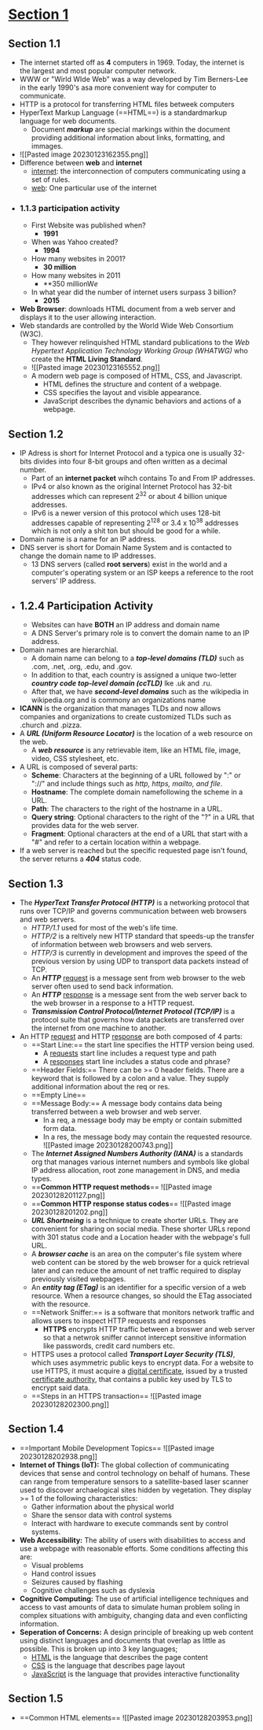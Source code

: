 # <u>Section 1</u>

## Section 1.1

- The internet started off as **4** computers in 1969. Today, the internet is the largest and most popular computer network.
- WWW or "Wirld WIde Web" was a way developed by Tim Berners-Lee in the early 1990's asa more convenient way for computer to communicate.
- HTTP is a protocol for transferring HTML files betweek computers
- HyperText Markup Language (==HTML==) is a standardmarkup language for web documents.
	- Document ***markup*** are special markings within the document providing additional information about links, formatting, and immages.
- ![[Pasted image 20230123162355.png]]
- Difference between **web** and **internet**
	- <u>internet</u>: the interconnection of computers communicating using a set of rules.
	- <u>web</u>: One particular use of the internet
- ### 1.1.3 participation activity
	- First Website was published when?
		- **1991**
	- When was Yahoo created?
		- **1994**
	- How many websites in 2001?
		- **30 million**
	- How many websites in 2011
		- **350 millionW*e*
	- In what year did the number of internet users surpass 3 billion?
		- **2015**
- **Web Browser**: downloads HTML document from a web server and displays it to the user allowing interaction.
- Web standards are controlled by the World Wide Web Consortium (W3C).
	- They however relinquished HTML standard publications to the *Web Hypertext Application Technology Working Group (WHATWG)* who create the **HTML Living Standard**.
	- ![[Pasted image 20230123165552.png]]
	- A modern web page is composed of HTML, CSS, and Javascript.
		- HTML defines the structure and content of a webpage.
		- CSS specifies the layout and visible appearance.
		- JavaScript describes the dynamic behaviors and actions of a webpage.

## Section 1.2

- IP Adress is short for Internet Protocol and a typica one is usually 32-bits divides into four 8-bit groups and often written as a decimal number.
	- Part of an **internet packet** wihch contains To and From IP addresses.
	- IPv4 or also known as the original Internet Protocol has 32-bit addresses which can represent 2<sup>32</sup> or about 4 billion unique addresses.
	- IPv6 is a newer version of this protocol which uses 128-bit addresses capable of representing 2<sup>128</sup> or 3.4 x 10<sup>38</sup> addresses which is not only a shit ton but should be good for a while.
- Domain name is a name for an IP address.
- DNS server is short for Domain Name System and is contacted to change the domain name to IP addresses.
	- 13 DNS servers (called **root servers**) exist in the world and a computer's operating system or an ISP keeps a reference to the root servers' IP address.
- ## 1.2.4 Participation Activity
	- Websites can have **BOTH** an IP address and domain name
	- A DNS Server's primary role is to convert the domain name to an IP address.
- Domain names are hierarchial. 
	- A domain name can belong to a ***top-level domains (TLD)*** such as .com, .net, .org, .edu, and .gov.
	- In addition to that, each country is assigned a unique two-letter ***country code top-level domain (ccTLD)*** lke .uk and .ru. 
	- After that, we have ***second-level domains*** such as the wikipedia in wikipedia.org and is commony an organizations name 
- **ICANN** is the organization that manages TLDs and now allows companies and organizations to create customized TLDs such as .church and .pizza.
- A ***URL (Uniform Resource Locator)*** is the location of a web resource on the web.
	- A ***web resource*** is any retrievable item, like an HTML file, image, video, CSS stylesheet, etc.
- A URL is composed of several parts:
	- **Scheme**: Characters at the beginning of a URL followed by ":" or "://" and include things such as *http, https, mailto, and file*.
	- **Hostname**: The complete domain namefollowing the scheme in a URL.
	- **Path**: The characters to the right of the hostname in a URL.
	- **Query string**: Optional characters to the right of the "?" in a URL that provides data for the web server.
	- **Fragment**: Optional characters at the end of a URL that start with a "#" and refer to a certain location within a webpage.
- If a web server is reached but the specific requested page isn't found, the server returns a ***404*** status code.
## Section 1.3

- The ***HyperText Transfer Protocol (HTTP)*** is a networking protocol that runs over TCP/IP and governs communication between web browsers and web servers.
	- *HTTP/1.1* used for most of the web's life time.
	- *HTTP/2* is a reltively new HTTP standard that speeds-up the transfer of information between web browsers and web servers.
	- *HTTP/3* is currently in development and improves the speed of the previous version by using UDP to transport data packets instead of TCP.
	- An ***HTTP*** <u>request</u> is a message sent from web browser to the web server often used to send back information.
	- An ***HTTP*** <u>response</u> is a message sent from the web server back to the web browser in a response to a HTTP request.
	- ***Transmission Control Protocol/Internet Protocol (TCP/IP)*** is a protocol suite that governs how data packets are transferred over the internet from one machine to another. 
- An HTTP <u>request</u> and HTTP <u>response</u> are both composed of 4 parts:
	- ==Start Line:== the start line specifies the HTTP version being used.
		- A <u>requests</u> start line includes a request type and path
		- A <u>responses</u> start line includes a status code and phrase?
	- ==Header Fields:== There can be >= 0 header fields. There are a keyword that is followed by a colon and a value. They supply additional information about the req or res.
	- ==Empty Line==
	- ==Message Body:== A message body contains data being transferred between a web browser and web server. 
		- In a req, a message body may be empty or contain submitted form data.
		- In a res, the message body may contain the requested resource.
	![[Pasted image 20230128200743.png]] 
	- The ***Internet Assigned Numbers Authority (IANA)*** is a standards org that manages various internet numbers and symbols like global IP address allocation, root zone management in DNS, and media types.
	- ==**Common HTTP request methods**==
	![[Pasted image 20230128201127.png]]
	- ==**Common HTTP response status codes**==
	![[Pasted image 20230128201202.png]]
	- ***URL Shortneing*** is a technique to create shorter URLs. They are convenient for sharing on social media. These shorter URLs repond with 301 status code and a Location header with the webpage's full URL.
	- A ***browser cache*** is an area on the computer's file system where web content can be stored by the web browser for a quick retrieval later and can reduce the amount of net traffic required to display previously visited webpages.
	- An ***entity tag (ETag)*** is an identifier for a specific version of a web resource. When a resource changes, so should the ETag associated with the resource.
	- ==Network Sniffer:== is a software that monitors network traffic and allows users to inspect HTTP requests and responses
		- **HTTPS** encrypts HTTP traffic between a broswer and web server so that a netwrok sniffer cannot intercept sensitive information like passwords, credit card numbers etc.
	- HTTPS uses a protocol called ***Transport Layer Security (TLS)***, which uses asymmetric public keys to encrypt data. For a website to use HTTPS, it must acquire a <u>digital certificate</u>, issued by a trusted <u>certificate authority</u>, that contains a public key used by TLS to encrypt said data.
	- ==Steps in an HTTPS transaction==
	![[Pasted image 20230128202300.png]]

## Section 1.4

- ==Important Mobile Development Topics==
![[Pasted image 20230128202938.png]]
- **Internet of Things (IoT):** The global collection of communicating devices that sense and control technology on behalf of humans. These can range from temperature sensors to a satellite-based laser scanner used to discover archaelogical sites hidden by vegetation. They display >= 1 of the following characteristics:
	- Gather information about the physical world
	- Share the sensor data with control systems
	- Interact with hardware to execute commands sent by control systems.
- **Web Accessibility:** The ability of users with disabilities to access and use a webpage with reasonable efforts. Some conditions affecting this are:
	- Visual problems
	- Hand control issues
	- Seizures caused by flashing
	- Cognitive challenges such as dyslexia
- **Cognitive Computing:** The use of artificial intelligence techniques and access to vast amounts of data to simulate human problem soling in complex situations with ambiguity, changing data and even conflicting information.
- **Seperation of Concerns:** A design principle of breaking up web content using distinct languages and documents that overlap as little as possible. This is broken up into 3 key languages;
	- <u>HTML</u> is the language that describes the page content
	- <u>CSS</u> is the language that describes page layout
	- <u>JavaScript</u> is the language that provides interactive functionality

## Section 1.5

- ==Common HTML elements==
![[Pasted image 20230128203953.png]]

